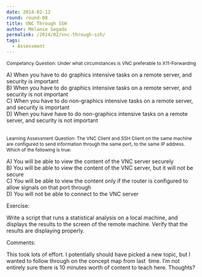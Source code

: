 ```yaml
---
date: 2014-02-12
round: round-08
title: VNC Through SSH
author: Melanie Segado
permalink: /2014/02/vnc-through-ssh/
tags:
  - Assessment
---
```

<span style="font-size: 12px;">Competancy Question: Under what circumstances is VNC preferable to X11-Forwarding</span>

<div>
  A) When you have to do graphics intensive tasks on a remote server, and security is important
</div>

<div>
  B) When you have to do graphics intensive tasks on a remote server, and security is not important
</div>

<div>
  C) When you have to do non-graphics intensive tasks on a remote server, and security is important
</div>

<div>
  D) When you have have to do non-graphics intensive tasks on a remote server, and security is not important
</div>

<div>
</div>

<span style="font-size: 12px;"></span>  
<span style="font-size: 12px;">Learning Assessment Question: The VNC Client and SSH Client on the same machine are configured to send information through the same port, to the same IP address. Which of the following is true:</span>

<div>
</div>

<div>
  A) You will be able to view the content of the VNC server securely
</div>

<div>
  B) You will be able to view the content of the VNC server, but it will not be secure
</div>

<div>
  C) You will be able to view the content only if the router is configured to allow signals on that port through
</div>

<div>
  D) You will not be able to connect to the VNC server
</div>

<div>
</div>

<span style="font-size: 12px;"></span>

<div>
  Exercise:
</div>

<span style="font-size: 12px;"></span>

<div>
</div>

<div>
  Write a script that runs a statistical analysis on a local machine, and displays the results to the screen of the remote machine. Verify that the results are displaying properly.
</div>

<div>
</div>

<span style="font-size: 12px;"></span>

<div>
  Comments:
</div>

<span style="font-size: 12px;"></span>

<div>
</div>

<div>
  This took lots of effort. I potentially should have picked a new topic, but I wanted to follow through on the concept map from last  time. I&#8217;m not entirely sure there is 10 minutes worth of content to teach here. Thoughts?
</div>

<span style="font-size: 12px;"></span>

